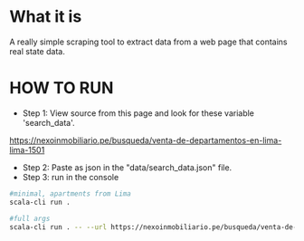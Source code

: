 # What it is
A really simple scraping tool to extract data from a web page that contains real state data.

# HOW TO RUN
- Step 1: View source from this page and look for these variable 'search_data'.

https://nexoinmobiliario.pe/busqueda/venta-de-departamentos-en-lima-lima-1501

- Step 2: Paste as json in the "data/search_data.json" file.
- Step 3: run in the console 
```sh
#minimal, apartments from Lima
scala-cli run .

#full args
scala-cli run . -- --url https://nexoinmobiliario.pe/busqueda/venta-de-departamentos-en-arequipa-4
```
